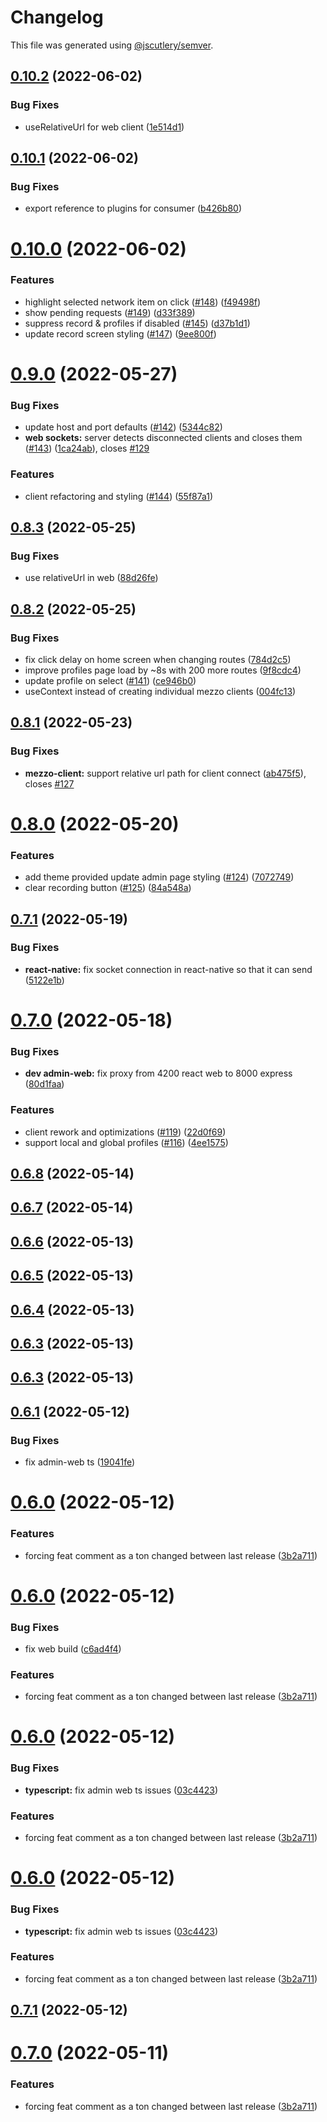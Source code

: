 # Changelog

This file was generated using [@jscutlery/semver](https://github.com/jscutlery/semver).

## [0.10.2](https://github.com/caribou-crew/mezzo/compare/v0.10.1...v0.10.2) (2022-06-02)

### Bug Fixes

- useRelativeUrl for web client ([1e514d1](https://github.com/caribou-crew/mezzo/commit/1e514d1f291a6aa107e08554c3b17f3f8e41b187))

## [0.10.1](https://github.com/caribou-crew/mezzo/compare/v0.10.0...v0.10.1) (2022-06-02)

### Bug Fixes

- export reference to plugins for consumer ([b426b80](https://github.com/caribou-crew/mezzo/commit/b426b80507d4a7f2e3c3ed4ef92c45c7d6520c01))

# [0.10.0](https://github.com/caribou-crew/mezzo/compare/v0.9.0...v0.10.0) (2022-06-02)

### Features

- highlight selected network item on click ([#148](https://github.com/caribou-crew/mezzo/issues/148)) ([f49498f](https://github.com/caribou-crew/mezzo/commit/f49498feb43e7f8b2b33e447a1daed2b381c4a14))
- show pending requests ([#149](https://github.com/caribou-crew/mezzo/issues/149)) ([d33f389](https://github.com/caribou-crew/mezzo/commit/d33f389aaf2cd76c069cadf7c03c0dddb28f8c4c))
- suppress record & profiles if disabled ([#145](https://github.com/caribou-crew/mezzo/issues/145)) ([d37b1d1](https://github.com/caribou-crew/mezzo/commit/d37b1d1151c85253baaeec366cbf58f0d305b535))
- update record screen styling ([#147](https://github.com/caribou-crew/mezzo/issues/147)) ([9ee800f](https://github.com/caribou-crew/mezzo/commit/9ee800fbe327011113d180c5f7ef1b8834054b0c))

# [0.9.0](https://github.com/caribou-crew/mezzo/compare/v0.8.3...v0.9.0) (2022-05-27)

### Bug Fixes

- update host and port defaults ([#142](https://github.com/caribou-crew/mezzo/issues/142)) ([5344c82](https://github.com/caribou-crew/mezzo/commit/5344c82da23e04bd96415eb2065bb2d4c3ab3b16))
- **web sockets:** server detects disconnected clients and closes them ([#143](https://github.com/caribou-crew/mezzo/issues/143)) ([1ca24ab](https://github.com/caribou-crew/mezzo/commit/1ca24ab92205d9b940372ae23ff775bd6c77de38)), closes [#129](https://github.com/caribou-crew/mezzo/issues/129)

### Features

- client refactoring and styling ([#144](https://github.com/caribou-crew/mezzo/issues/144)) ([55f87a1](https://github.com/caribou-crew/mezzo/commit/55f87a19fc39d902cdec9de33fd0f30cd18ab9e9))

## [0.8.3](https://github.com/caribou-crew/mezzo/compare/v0.8.2...v0.8.3) (2022-05-25)

### Bug Fixes

- use relativeUrl in web ([88d26fe](https://github.com/caribou-crew/mezzo/commit/88d26fe8c673de3b688fc71b0f91782d4c2795c4))

## [0.8.2](https://github.com/caribou-crew/mezzo/compare/v0.8.1...v0.8.2) (2022-05-25)

### Bug Fixes

- fix click delay on home screen when changing routes ([784d2c5](https://github.com/caribou-crew/mezzo/commit/784d2c55d8f84e2394348e3e71320c622eb90157))
- improve profiles page load by ~8s with 200 more routes ([9f8cdc4](https://github.com/caribou-crew/mezzo/commit/9f8cdc49bb99cfbd73032a4504d4d525e756a1d3))
- update profile on select ([#141](https://github.com/caribou-crew/mezzo/issues/141)) ([ce946b0](https://github.com/caribou-crew/mezzo/commit/ce946b0776a98ef7b0c742a1a78e69db8785d453))
- useContext instead of creating individual mezzo clients ([004fc13](https://github.com/caribou-crew/mezzo/commit/004fc13eb98920bae3061967648244e15addca14))

## [0.8.1](https://github.com/caribou-crew/mezzo/compare/v0.8.0...v0.8.1) (2022-05-23)

### Bug Fixes

- **mezzo-client:** support relative url path for client connect ([ab475f5](https://github.com/caribou-crew/mezzo/commit/ab475f5887ee421f2efd5316d90c3317f5c366b1)), closes [#127](https://github.com/caribou-crew/mezzo/issues/127)

# [0.8.0](https://github.com/caribou-crew/mezzo/compare/v0.7.1...v0.8.0) (2022-05-20)

### Features

- add theme provided update admin page styling ([#124](https://github.com/caribou-crew/mezzo/issues/124)) ([7072749](https://github.com/caribou-crew/mezzo/commit/707274953af199a5d3a78e75ff9d971139c2b2a4))
- clear recording button ([#125](https://github.com/caribou-crew/mezzo/issues/125)) ([84a548a](https://github.com/caribou-crew/mezzo/commit/84a548add001657379b56152ef2a4300475d809c))

## [0.7.1](https://github.com/caribou-crew/mezzo/compare/v0.7.0...v0.7.1) (2022-05-19)

### Bug Fixes

- **react-native:** fix socket connection in react-native so that it can send ([5122e1b](https://github.com/caribou-crew/mezzo/commit/5122e1bb45135de44f30276673b449fa2771ab52))

# [0.7.0](https://github.com/caribou-crew/mezzo/compare/v0.6.8...v0.7.0) (2022-05-18)

### Bug Fixes

- **dev admin-web:** fix proxy from 4200 react web to 8000 express ([80d1faa](https://github.com/caribou-crew/mezzo/commit/80d1faa9c81bbfbb19761e1b9e4185d86e7bff21))

### Features

- client rework and optimizations ([#119](https://github.com/caribou-crew/mezzo/issues/119)) ([22d0f69](https://github.com/caribou-crew/mezzo/commit/22d0f6963e86ec7b47ffc7485fef34424e0b88d6))
- support local and global profiles ([#116](https://github.com/caribou-crew/mezzo/issues/116)) ([4ee1575](https://github.com/caribou-crew/mezzo/commit/4ee1575130b627cd6d2899569c2ceca5d69db8bc))

## [0.6.8](https://github.com/caribou-crew/mezzo/compare/v0.6.7...v0.6.8) (2022-05-14)

## [0.6.7](https://github.com/caribou-crew/mezzo/compare/v0.6.6...v0.6.7) (2022-05-14)

## [0.6.6](https://github.com/caribou-crew/mezzo/compare/v0.6.5...v0.6.6) (2022-05-13)

## [0.6.5](https://github.com/caribou-crew/mezzo/compare/v0.6.4...v0.6.5) (2022-05-13)

## [0.6.4](https://github.com/caribou-crew/mezzo/compare/v0.6.3...v0.6.4) (2022-05-13)

## [0.6.3](https://github.com/caribou-crew/mezzo/compare/v0.6.2...v0.6.3) (2022-05-13)

## [0.6.3](https://github.com/caribou-crew/mezzo/compare/v0.6.2...v0.6.3) (2022-05-13)

## [0.6.1](https://github.com/caribou-crew/mezzo/compare/v0.6.0...v0.6.1) (2022-05-12)

### Bug Fixes

- fix admin-web ts ([19041fe](https://github.com/caribou-crew/mezzo/commit/19041fe699378f1c98a6a7e86c8bd0369d927701))

# [0.6.0](https://github.com/caribou-crew/mezzo/compare/v0.5.0...v0.6.0) (2022-05-12)

### Features

- forcing feat comment as a ton changed between last release ([3b2a711](https://github.com/caribou-crew/mezzo/commit/3b2a711559d8e9cd4321a72bf2e0f367f791fccc))

# [0.6.0](https://github.com/caribou-crew/mezzo/compare/v0.5.0...v0.6.0) (2022-05-12)

### Bug Fixes

- fix web build ([c6ad4f4](https://github.com/caribou-crew/mezzo/commit/c6ad4f43011e9b08a77ace00e3074d285c6ed772))

### Features

- forcing feat comment as a ton changed between last release ([3b2a711](https://github.com/caribou-crew/mezzo/commit/3b2a711559d8e9cd4321a72bf2e0f367f791fccc))

# [0.6.0](https://github.com/caribou-crew/mezzo/compare/v0.5.0...v0.6.0) (2022-05-12)

### Bug Fixes

- **typescript:** fix admin web ts issues ([03c4423](https://github.com/caribou-crew/mezzo/commit/03c4423bb8eb0fef1ba8aa09d284e1d5c731d7b1))

### Features

- forcing feat comment as a ton changed between last release ([3b2a711](https://github.com/caribou-crew/mezzo/commit/3b2a711559d8e9cd4321a72bf2e0f367f791fccc))

# [0.6.0](https://github.com/caribou-crew/mezzo/compare/v0.5.0...v0.6.0) (2022-05-12)

### Bug Fixes

- **typescript:** fix admin web ts issues ([03c4423](https://github.com/caribou-crew/mezzo/commit/03c4423bb8eb0fef1ba8aa09d284e1d5c731d7b1))

### Features

- forcing feat comment as a ton changed between last release ([3b2a711](https://github.com/caribou-crew/mezzo/commit/3b2a711559d8e9cd4321a72bf2e0f367f791fccc))

## [0.7.1](https://github.com/caribou-crew/mezzo/compare/v0.7.0...v0.7.1) (2022-05-12)

# [0.7.0](https://github.com/caribou-crew/mezzo/compare/v0.6.0...v0.7.0) (2022-05-11)

### Features

- forcing feat comment as a ton changed between last release ([3b2a711](https://github.com/caribou-crew/mezzo/commit/3b2a711559d8e9cd4321a72bf2e0f367f791fccc))
